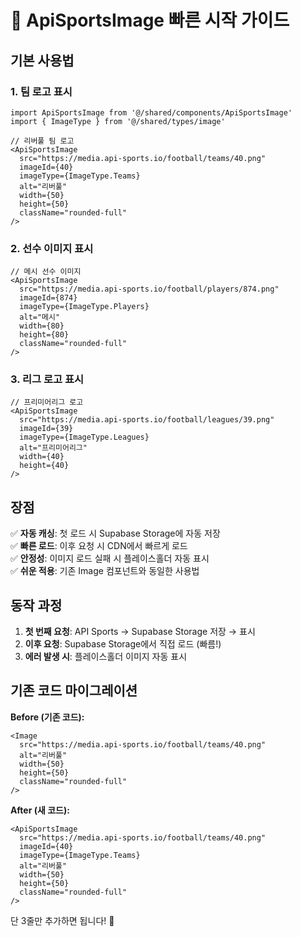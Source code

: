 # 🚀 ApiSportsImage 빠른 시작 가이드

## 기본 사용법

### 1. 팀 로고 표시

```tsx
import ApiSportsImage from '@/shared/components/ApiSportsImage'
import { ImageType } from '@/shared/types/image'

// 리버풀 팀 로고
<ApiSportsImage
  src="https://media.api-sports.io/football/teams/40.png"
  imageId={40}
  imageType={ImageType.Teams}
  alt="리버풀"
  width={50}
  height={50}
  className="rounded-full"
/>
```

### 2. 선수 이미지 표시

```tsx
// 메시 선수 이미지
<ApiSportsImage
  src="https://media.api-sports.io/football/players/874.png"
  imageId={874}
  imageType={ImageType.Players}
  alt="메시"
  width={80}
  height={80}
  className="rounded-full"
/>
```

### 3. 리그 로고 표시

```tsx
// 프리미어리그 로고
<ApiSportsImage
  src="https://media.api-sports.io/football/leagues/39.png"
  imageId={39}
  imageType={ImageType.Leagues}
  alt="프리미어리그"
  width={40}
  height={40}
/>
```

## 장점

✅ **자동 캐싱**: 첫 로드 시 Supabase Storage에 자동 저장  
✅ **빠른 로드**: 이후 요청 시 CDN에서 빠르게 로드  
✅ **안정성**: 이미지 로드 실패 시 플레이스홀더 자동 표시  
✅ **쉬운 적용**: 기존 Image 컴포넌트와 동일한 사용법

## 동작 과정

1. **첫 번째 요청**: API Sports → Supabase Storage 저장 → 표시
2. **이후 요청**: Supabase Storage에서 직접 로드 (빠름!)
3. **에러 발생 시**: 플레이스홀더 이미지 자동 표시

## 기존 코드 마이그레이션

**Before (기존 코드):**
```tsx
<Image
  src="https://media.api-sports.io/football/teams/40.png"
  alt="리버풀"
  width={50}
  height={50}
  className="rounded-full"
/>
```

**After (새 코드):**
```tsx
<ApiSportsImage
  src="https://media.api-sports.io/football/teams/40.png"
  imageId={40}
  imageType={ImageType.Teams}
  alt="리버풀"
  width={50}
  height={50}
  className="rounded-full"
/>
```

단 3줄만 추가하면 됩니다! 🎉 
